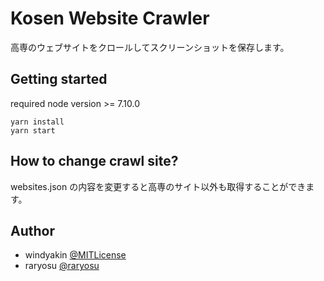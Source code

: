# Kosen Website Crawler

高専のウェブサイトをクロールしてスクリーンショットを保存します。

## Getting started

required node version >= 7.10.0

```
yarn install
yarn start
```

## How to change crawl site?

websites.json の内容を変更すると高専のサイト以外も取得することができます。

## Author

* windyakin [@MITLicense](https://twitter.com/MITLicense)
* raryosu [@raryosu](https://twitter.com/raryosu)
